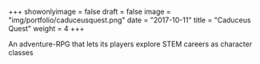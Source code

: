 +++
showonlyimage = false
draft = false
image = "img/portfolio/caduceusquest.png"
date = "2017-10-11"
title = "Caduceus Quest"
weight = 4
+++

An adventure-RPG that lets its players explore STEM careers as character classes

<!--more-->
